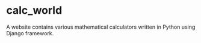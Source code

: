 # calc_world
A website contains various mathematical calculators written in Python using Django framework. 
